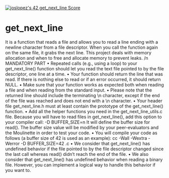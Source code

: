 <a href="https://github.com/JaeSeoKim/badge42"><img src="https://badge42.vercel.app/api/v2/cl4qxms4g001609l49j835g66/project/2574183" alt="joslopez's 42 get_next_line Score" /></a>
# get_next_line
It is a function that reads a file and allows you to read a line ending with a newline character from a file descriptor. When you call the function again on the same file, it grabs the next line. This project deals with memory allocation and when to free and allocate memory to prevent leaks. /n
MANDATORY PART
• Repeated calls (e.g., using a loop) to your get_next_line() function should let you read the text file pointed to by the file descriptor, one line at a time. 
• Your function should return the line that was read. If there is nothing else to read or if an error occurred, it should return NULL. 
• Make sure that your function works as expected both when reading a file and when reading from the standard input. 
• Please note that the returned line should include the terminating \n character, except if the end of the file was reached and does not end with a \n character. 
• Your header file get_next_line.h must at least contain the prototype of the get_next_line() function. 
• Add all the helper functions you need in the get_next_line_utils.c file. Because you will have to read files in get_next_line(), add this option to your compiler call: -D BUFFER_SIZE=n It will define the buffer size for read(). The buffer size value will be modified by your peer-evaluators and the Moulinette in order to test your code. 
• You will compile your code as follows (a buffer size of 42 is used as an example): cc -Wall -Wextra -Werror -D BUFFER_SIZE=42 .c 
• We consider that get_next_line() has undefined behavior if the file pointed to by the file descriptor changed since the last call whereas read() didn’t reach the end of the file. 
• We also consider that get_next_line() has undefined behavior when reading a binary file. However, you can implement a logical way to handle this behavior if you want to.
